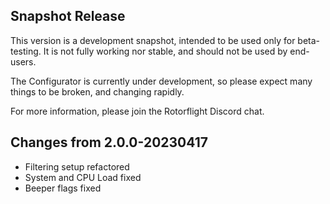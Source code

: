 ## Snapshot Release

This version is a development snapshot, intended to be used only for beta-testing.
It is not fully working nor stable, and should not be used by end-users.

The Configurator is currently under development, so please expect
many things to be broken, and changing rapidly.

For more information, please join the Rotorflight Discord chat.

## Changes from 2.0.0-20230417

- Filtering setup refactored
- System and CPU Load fixed
- Beeper flags fixed
